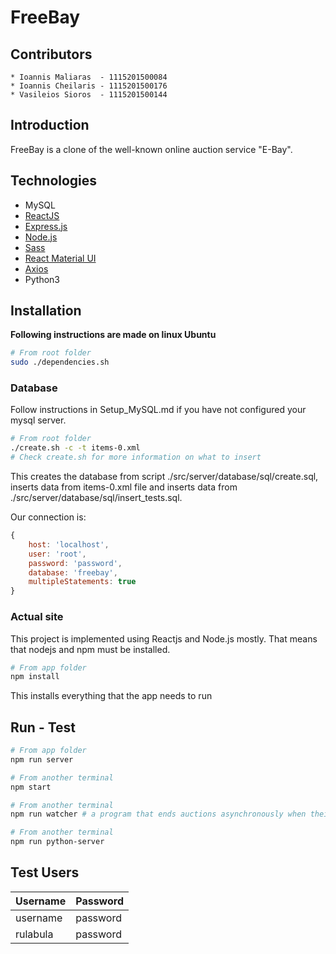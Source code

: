 # FreeBay

## Contributors

```pseudo
* Ioannis Maliaras  - 1115201500084
* Ioannis Cheilaris - 1115201500176
* Vasileios Sioros  - 1115201500144
```

## Introduction

FreeBay is a clone of the well-known online auction service "E-Bay".

## Technologies

* MySQL
* [ReactJS](https://reactjs.org/)
* [Express.js](https://expressjs.com/)
* [Node.js](https://nodejs.org/en/)
* [Sass](https://sass-lang.com/)
* [React Material UI](https://material-ui.com/)
* [Axios](https://www.npmjs.com/package/axios)
* Python3

## Installation

**Following instructions are made on linux Ubuntu**

```bash
# From root folder
sudo ./dependencies.sh
```

### Database

Follow instructions in Setup_MySQL.md if you have not configured your mysql server.

```bash
# From root folder
./create.sh -c -t items-0.xml
# Check create.sh for more information on what to insert
```
This creates the database from script ./src/server/database/sql/create.sql, inserts data from items-0.xml file and inserts data from ./src/server/database/sql/insert_tests.sql.  

Our connection is:
```js
{
    host: 'localhost',
    user: 'root',
    password: 'password',
    database: 'freebay',
    multipleStatements: true
}
```

### Actual site

This project is implemented using Reactjs and Node.js mostly. That means that nodejs and npm must be installed.

```bash
# From app folder
npm install
```

This installs everything that the app needs to run

## Run - Test

```bash
# From app folder
npm run server

# From another terminal
npm start

# From another terminal
npm run watcher # a program that ends auctions asynchronously when their time comes

# From another terminal
npm run python-server
```

## Test Users

| Username | Password |
|----------|----------|
| username | password |
| rulabula | password |
